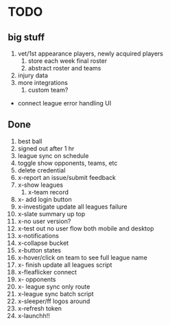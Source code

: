 # TODO

## big stuff

1. vet/1st appearance players, newly acquired players
   1. store each week final roster
   2. abstract roster and teams
2. injury data
3. more integrations
   1. custom team?

- connect league error handling UI

## Done

1. best ball
2. signed out after 1 hr
3. league sync on schedule
4. toggle show opponents, teams, etc
5.  delete credential
6. x-report an issue/submit feedback
7. x-show leagues
   1. x-team record
8. x- add login button
9.  x-investigate update all leagues failure
10. x-slate summary up top
11. x-no user version?
12. x-test out no user flow both mobile and desktop
13. x-notifications
14. x-collapse bucket
15. x-button states
16. x-hover/click on team to see full league name
17. x- finish update all leagues script
18. x-fleaflicker connect
19. x- opponents
20. x- league sync only route
21. x-league sync batch script
22. x-sleeper/ff logos around
23. x-refresh token
24. x-launchh!!